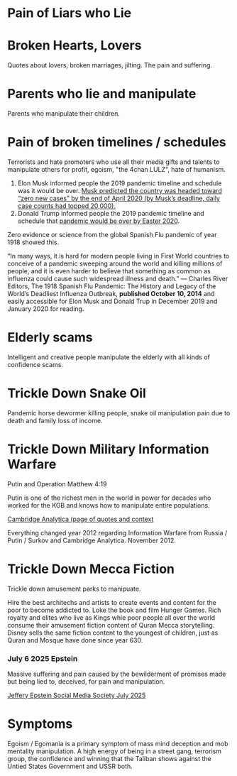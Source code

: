 # Pain of Liars who Lie

# Broken Hearts, Lovers

Quotes about lovers, broken marriages, jilting. The pain and suffering.

# Parents who lie and manipulate

Parents who manipulate their children.

# Pain of broken timelines / schedules

Terrorists and hate promoters who use all their media gifts and talents to manipulate others for profit, egoism, "the 4chan LULZ", hate of humanism.

1. Elon Musk informed people the 2019 pandemic timeline and schedule was it would be over.  [Musk predicted the country was headed toward “zero new cases” by the end of April 2020 (by Musk’s deadline, daily case counts had topped 20,000).](https://www.forbes.com/sites/joewalsh/2021/03/13/elon-musks-false-covid-predictions-a-timeline/) 
2. Donald Trump informed people the 2019 pandemic timeline and schedule that [pandemic would be over by Easter 2020](https://www.bbc.com/news/world-us-canada-52029546).
  
Zero evidence or science from the global Spanish Flu pandemic of year 1918 showed this.   

“In many ways, it is hard for modern people living in First World countries to conceive of a pandemic sweeping around the world and killing millions of people, and it is even harder to believe that something as common as influenza could cause such widespread illness and death.”
― Charles River Editors, The 1918 Spanish Flu Pandemic: The History and Legacy of the World’s Deadliest Influenza Outbreak, **published October 10, 2014** and easily accessible for Elon Musk and Donald Trup in December 2019 and January 2020 for reading.

# Elderly scams

Intelligent and creative people manipulate the elderly with all kinds of confidence scams.

# Trickle Down Snake Oil

Pandemic horse dewormer killing people, snake oil manipulation pain due to death and family loss of income.

# Trickle Down Military Information Warfare

Putin and Operation Matthew 4:19

Putin is one of the richest men in the world in power for decades who worked for the KGB and knows how to manipulate entire populations.

[Cambridge Analytica (page of quotes and context](../Quotes_Pile/Cambridge_Analytica_Quotes.md)

Everything changed year 2012 regarding Information Warfare from Russia / Putin / Surkov and Cambridge Analytica. November 2012.

# Trickle Down Mecca Fiction

Trickle down amusement parks to manipuate.

Hire the best architechs and artists to create events and content for the poor to become addicted to. Loke the book and film Hunger Games. Rich royalty and elites who live as Kings whie poor people all over the world consume their amusement fiction content of Quran Mecca storytelling. Disney sells the same fiction content to the youngest of children, just as Quran and Mosque have done since year 630.

### July 6 2025 Epstein 

Massive suffering and pain caused by the bewilderment of promises made but being lied to, deceived, for pain and manipulation.

[Jeffery Epstein Social Media Society July 2025](Epstein_social-media_July14.md)

# Symptoms

Egoism / Egomania is a primary symptom of mass mind deception and mob mentality manipulation. A high energy of being in a street gang, terrorism group, the confidence and winning that the Taliban shows against the Untied States Government and USSR both.

